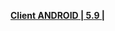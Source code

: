 **[Client ANDROID | 5.9 |  ](https://d2wztyirwsuyyo.cloudfront.net/ptpublic/bh3_global/20220808160108_knsEtvHgJRFUdbos/20220803-233055-global_android_sim-Global-v5_9-final-cba771e4ca76-3860-5.9.0-ASB-Win108-Agent2-1037.apk)**
